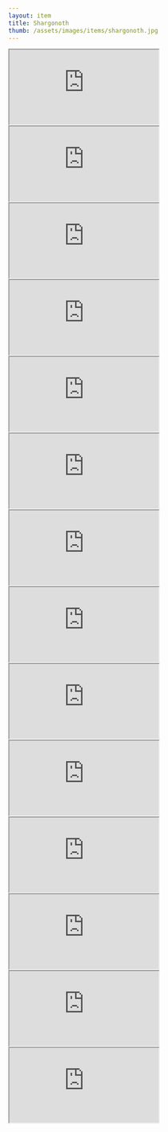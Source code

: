 ```yaml
---
layout: item
title: Shargonoth
thumb: /assets/images/items/shargonoth.jpg
---
```

<iframe onload="" src="http://magic-items.herokuapp.com/item/embed/57"></iframe>
<iframe onload="" src="http://magic-items.herokuapp.com/item/embed/78"></iframe>
<iframe onload="" src="http://magic-items.herokuapp.com/item/embed/86"></iframe>
<iframe onload="" src="http://magic-items.herokuapp.com/item/embed/87"></iframe>
<iframe onload="" src="http://magic-items.herokuapp.com/item/embed/98"></iframe>
<iframe onload="" src="http://magic-items.herokuapp.com/item/embed/113"></iframe>
<iframe onload="" src="http://magic-items.herokuapp.com/item/embed/117"></iframe>
<iframe onload="" src="http://magic-items.herokuapp.com/item/embed/119"></iframe>
<iframe onload="" src="http://magic-items.herokuapp.com/item/embed/120"></iframe>
<iframe onload="" src="http://magic-items.herokuapp.com/item/embed/131"></iframe>
<iframe onload="" src="http://magic-items.herokuapp.com/item/embed/132"></iframe>
<iframe onload="" src="http://magic-items.herokuapp.com/item/embed/133"></iframe>
<iframe onload="" src="http://magic-items.herokuapp.com/item/embed/18"></iframe>
<iframe onload="" src="http://magic-items.herokuapp.com/item/embed/157"></iframe>
